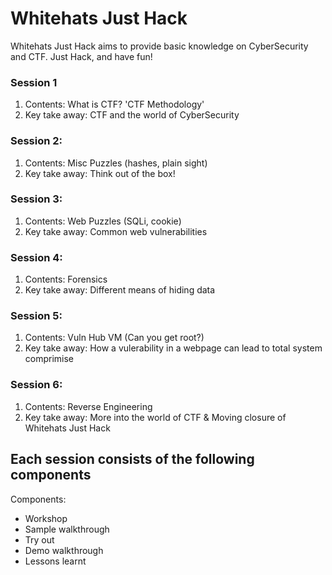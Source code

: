# Whitehats Just Hack
Whitehats Just Hack aims to provide basic knowledge on CyberSecurity and CTF.
Just Hack, and have fun!


### Session 1
1. Contents: What is CTF? 'CTF Methodology'
2. Key take away: CTF and the world of CyberSecurity

### Session 2:
1. Contents: Misc Puzzles (hashes, plain sight)
2. Key take away: Think out of the box!

### Session 3:
1. Contents: Web Puzzles (SQLi, cookie)
2. Key take away: Common web vulnerabilities

### Session 4:
1. Contents: Forensics
2. Key take away: Different means of hiding data

### Session 5:
1. Contents: Vuln Hub VM (Can you get root?)
2. Key take away: How a vulerability in a webpage can lead to total system comprimise

### Session 6:
1. Contents: Reverse Engineering
2. Key take away: More into the world of CTF & Moving closure of Whitehats Just Hack


## Each session consists of the following components
Components:
 - Workshop
 - Sample walkthrough
 - Try out
 - Demo walkthrough
 - Lessons learnt